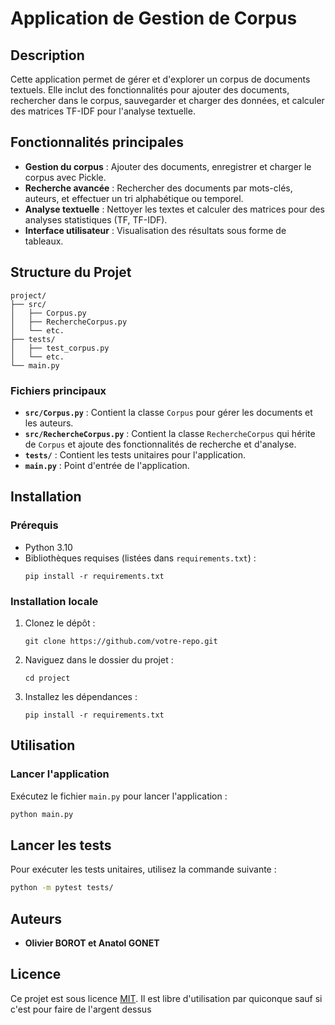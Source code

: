 # Application de Gestion de Corpus

## Description
Cette application permet de gérer et d'explorer un corpus de documents textuels. Elle inclut des fonctionnalités pour ajouter des documents, rechercher dans le corpus, sauvegarder et charger des données, et calculer des matrices TF-IDF pour l'analyse textuelle.

## Fonctionnalités principales
- **Gestion du corpus** : Ajouter des documents, enregistrer et charger le corpus avec Pickle.
- **Recherche avancée** : Rechercher des documents par mots-clés, auteurs, et effectuer un tri alphabétique ou temporel.
- **Analyse textuelle** : Nettoyer les textes et calculer des matrices pour des analyses statistiques (TF, TF-IDF).
- **Interface utilisateur** : Visualisation des résultats sous forme de tableaux.

## Structure du Projet
```
project/
├── src/
│   ├── Corpus.py
│   ├── RechercheCorpus.py
│   └── etc.
├── tests/
│   ├── test_corpus.py
│   └── etc.
└── main.py
```

### Fichiers principaux
- **`src/Corpus.py`** : Contient la classe `Corpus` pour gérer les documents et les auteurs.
- **`src/RechercheCorpus.py`** : Contient la classe `RechercheCorpus` qui hérite de `Corpus` et ajoute des fonctionnalités de recherche et d'analyse.
- **`tests/`** : Contient les tests unitaires pour l'application.
- **`main.py`** : Point d'entrée de l'application.

## Installation

### Prérequis
- Python 3.10
- Bibliothèques requises (listées dans `requirements.txt`) :
  ```
  pip install -r requirements.txt
  ```

### Installation locale
1. Clonez le dépôt :
   ```
   git clone https://github.com/votre-repo.git
   ```
2. Naviguez dans le dossier du projet :
   ```
   cd project
   ```
3. Installez les dépendances :
   ```
   pip install -r requirements.txt
   ```

## Utilisation

### Lancer l'application
Exécutez le fichier `main.py` pour lancer l'application :
```bash
python main.py
```

## Lancer les tests
Pour exécuter les tests unitaires, utilisez la commande suivante :
```bash
python -m pytest tests/
```


## Auteurs
- **Olivier BOROT et Anatol GONET**

## Licence
Ce projet est sous licence [MIT](LICENSE). Il est libre d'utilisation par quiconque sauf si c'est pour faire de l'argent dessus
